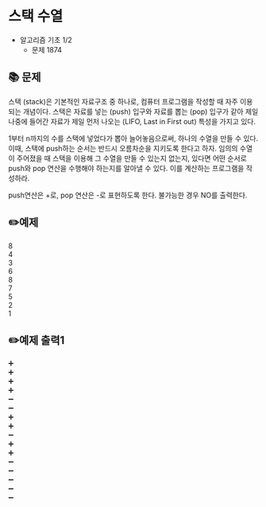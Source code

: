 # 스택 수열
- 알고리즘 기초 1/2
  - 문제 1874


## 📚 문제
스택 (stack)은 기본적인 자료구조 중 하나로, 컴퓨터 프로그램을 작성할 때 자주 이용되는 개념이다. 스택은 자료를 넣는 (push) 입구와 자료를 뽑는 (pop) 입구가 같아 제일 나중에 들어간 자료가 제일 먼저 나오는 (LIFO, Last in First out) 특성을 가지고 있다.  

1부터 n까지의 수를 스택에 넣었다가 뽑아 늘어놓음으로써, 하나의 수열을 만들 수 있다. 이때, 스택에 push하는 순서는 반드시 오름차순을 지키도록 한다고 하자. 임의의 수열이 주어졌을 때 스택을 이용해 그 수열을 만들 수 있는지 없는지, 있다면 어떤 순서로 push와 pop 연산을 수행해야 하는지를 알아낼 수 있다. 이를 계산하는 프로그램을 작성하라.  

push연산은 +로, pop 연산은 -로 표현하도록 한다. 불가능한 경우 NO를 출력한다.  

## ✏️예제
8  
4  
3  
6  
8  
7  
5  
2  
1    

## ✏️예제 출력1
➕  
➕  
➕  
➕  
➖  
➖   
➕  
➕  
➖     
➕  
➕  
➖  
➖  
➖  
➖  
➖  


